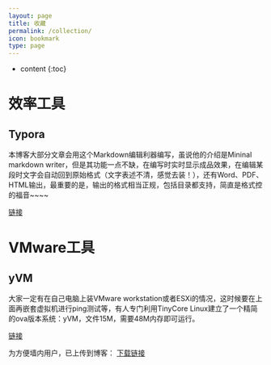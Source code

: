 ```yaml
---
layout: page
title: 收藏
permalink: /collection/
icon: bookmark
type: page
---
```


* content
{:toc}

# 效率工具

## Typora

本博客大部分文章会用这个Markdown编辑利器编写，虽说他的介绍是Mininal markdown writer，但是其功能一点不缺，在编写时实时显示成品效果，在编辑某段时文字会自动回到原始格式（文字表述不清，感觉去装！），还有Word、PDF、HTML输出，最重要的是，输出的格式相当正规，包括目录都支持，简直是格式控的福音~~~~

[链接](https://typora.io/)

# VMware工具

## yVM

大家一定有在自己电脑上装VMware workstation或者ESXi的情况，这时候要在上面再嵌套虚拟机进行ping测试等，有人专门利用TinyCore Linux建立了一个精简的ova版本系统：yVM，文件15M，需要48M内存即可运行。

[链接](https://cloudarchitectblog.wordpress.com/2015/11/11/yvm-download-page/)

为方便墙内用户，已上传到博客： [下载链接](http://www.halfcoffee.com/tools/yVM.ova)





